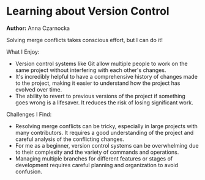 # Learning about Version Control

**Author:** Anna Czarnocka

Solving merge conflicts takes conscious effort, but I can do it!

What I Enjoy:
- Version control systems like Git allow multiple people to work on the same project without interfering with each other's changes.
- It's incredibly helpful to have a comprehensive history of changes made to the project, making it easier to understand how the project has evolved over time.
- The ability to revert to previous versions of the project if something goes wrong is a lifesaver. It reduces the risk of losing significant work.

Challenges I Find:
- Resolving merge conflicts can be tricky, especially in large projects with many contributors. It requires a good understanding of the project and careful analysis of the conflicting changes.
- For me as a beginner, version control systems can be overwhelming due to their complexity and the variety of commands and operations.
- Managing multiple branches for different features or stages of development requires careful planning and organization to avoid confusion.